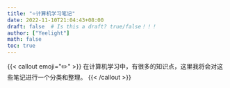 ```yaml
---
title: "⭐计算机学习笔记"
date: 2022-11-10T21:04:43+08:00
draft: false  # Is this a draft? true/false！！！
author: ["Yeelight"]
math: false
toc: true
---
```


{{< callout emoji="✏️" >}}
在计算机学习中，有很多的知识点，这里我将会对这些笔记进行一个分类和整理。
{{< /callout >}}
